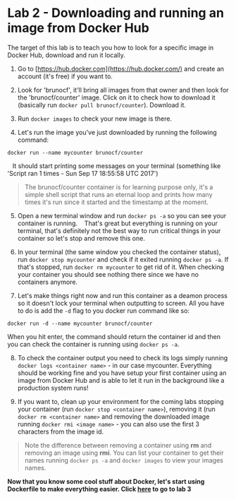 # Lab 2 - Downloading and running an image from Docker Hub
The target of this lab is to teach you how to look for a specific image in Docker Hub, download and run it locally.

1. Go to [https://hub.docker.com](https://hub.docker.com/) and create an account (it's free) if you want to. 

2. Look for 'brunocf', it'll bring all images from that owner and then look for the 'brunocf/counter' image. Click on it to check how to download it (basically run `docker pull brunocf/counter`). Download it.

3. Run `docker images` to check your new image is there.

4. Let's run the image you've just downloaded by running the following command:
```
docker run --name mycounter brunocf/counter
```
&nbsp;&nbsp;&nbsp;It should start printing some messages on your terminal (something like 'Script ran 1 times - Sun Sep 17 18:55:58 UTC 2017')
> The brunocf/counter container is for learning purpose only, it's a simple shell script that runs an eternal loop and prints how many times it's run since it started and the timestamp at the moment.

5. Open a new terminal window and run `docker ps -a` so you can see your container is running.
&nbsp;&nbsp;&nbsp;That's great but everything is running on your terminal, that's definitely not the best way to run critical things in your container so let's stop and remove this one.

6. In your terminal (the same window you checked the container status), run `docker stop mycounter` and check if it exited running `docker ps -a`. If that's stopped, run `docker rm mycounter` to get rid of it. When checking your container you should see nothing there since we have no containers anymore.

7. Let's make things right now and run this container as a deamon process so it doesn't lock your terminal when outputting to screen. All you have to do is add the `-d` flag to you docker run command like so:
```
docker run -d --name mycounter brunocf/counter
```
When you hit enter, the command should return the container id and then you can check the container is running using `docker ps -a`.

8. To check the container output you need to check its logs simply running `docker logs <container name>` - in our case mycounter. Everything should be working fine and you have setup your first container using an image from Docker Hub and is able to let it run in the background like a production system runs!

9. If you want to, clean up your environment for the coming labs stopping your container (run `docker stop <container name>`), removing it (run `docker rm <container name>` and removing the downloaded image running `docker rmi <image name>` - you can also use the first 3 characters from the image id.
>Note the difference between removing a container using **rm** and removing an image using **rmi**. You can list your container to get their names running `docker ps -a` and `docker images` to view your images names.

**Now that you know some cool stuff about Docker, let's start using Dockerfile to make everything easier. Click [here](https://github.com/brunocfnba/docker-kubernetes-workshop/tree/master/lab3) to go to lab 3**

